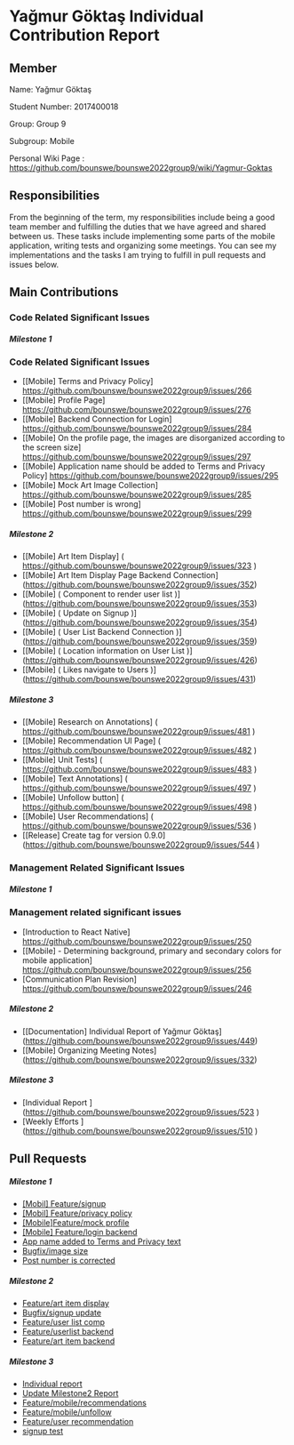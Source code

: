# Yağmur Göktaş Individual Contribution Report

## Member
Name: Yağmur Göktaş

Student Number: 2017400018

Group: Group 9

Subgroup: Mobile

Personal Wiki Page : https://github.com/bounswe/bounswe2022group9/wiki/Yagmur-Goktas

## Responsibilities

From the beginning of the term, my responsibilities include being a good team member and fulfilling the duties that we have agreed and shared between us. These tasks include implementing some parts of the mobile application, writing tests and organizing some meetings. You can see my implementations and the tasks I am trying to fulfill in pull requests and issues below.

## Main Contributions
 
### Code Related Significant Issues

##### Milestone 1

### Code Related Significant Issues
* [[Mobile] Terms and Privacy Policy] https://github.com/bounswe/bounswe2022group9/issues/266
* [[Mobile] Profile Page] https://github.com/bounswe/bounswe2022group9/issues/276
* [[Mobile] Backend Connection for Login] https://github.com/bounswe/bounswe2022group9/issues/284
* [[Mobile] On the profile page, the images are disorganized according to the screen size] https://github.com/bounswe/bounswe2022group9/issues/297
* [[Mobile] Application name should be added to Terms and Privacy Policy] https://github.com/bounswe/bounswe2022group9/issues/295
* [[Mobile] Mock Art Image Collection] https://github.com/bounswe/bounswe2022group9/issues/285
* [[Mobile] Post number is wrong] https://github.com/bounswe/bounswe2022group9/issues/299


##### Milestone 2

* [[Mobile] Art Item Display] ( https://github.com/bounswe/bounswe2022group9/issues/323 )
* [[Mobile] Art Item Display Page Backend Connection] (https://github.com/bounswe/bounswe2022group9/issues/352)
* [[Mobile] ( Component to render user list )] (https://github.com/bounswe/bounswe2022group9/issues/353)
* [[Mobile] ( Update on Signup )] (https://github.com/bounswe/bounswe2022group9/issues/354)
* [[Mobile] ( User List Backend Connection )] (https://github.com/bounswe/bounswe2022group9/issues/359)
* [[Mobile] ( Location information on User List )] (https://github.com/bounswe/bounswe2022group9/issues/426)
* [[Mobile] ( Likes navigate to Users )] (https://github.com/bounswe/bounswe2022group9/issues/431)

##### Milestone 3

* [[Mobile] Research on Annotations] ( https://github.com/bounswe/bounswe2022group9/issues/481 )
* [[Mobile] Recommendation UI Page] ( https://github.com/bounswe/bounswe2022group9/issues/482 )
* [[Mobile] Unit Tests] ( https://github.com/bounswe/bounswe2022group9/issues/483 )
* [[Mobile] Text Annotations] ( https://github.com/bounswe/bounswe2022group9/issues/497 )
* [[Mobile] Unfollow button] ( https://github.com/bounswe/bounswe2022group9/issues/498 )
* [[Mobile] User Recommendations] ( https://github.com/bounswe/bounswe2022group9/issues/536 )
* [[Release] Create tag for version 0.9.0] (https://github.com/bounswe/bounswe2022group9/issues/544 )

### Management Related Significant Issues

##### Milestone 1

### Management related significant issues
* [Introduction to React Native] https://github.com/bounswe/bounswe2022group9/issues/250
* [[Mobile] - Determining background, primary and secondary colors for mobile application] https://github.com/bounswe/bounswe2022group9/issues/256
* [Communication Plan Revision] https://github.com/bounswe/bounswe2022group9/issues/246

##### Milestone 2

* [[Documentation] Individual Report of Yağmur Göktaş] (https://github.com/bounswe/bounswe2022group9/issues/449)
* [[Mobile] Organizing Meeting Notes] (https://github.com/bounswe/bounswe2022group9/issues/332)

##### Milestone 3

* [Individual Report ] (https://github.com/bounswe/bounswe2022group9/issues/523 )
* [Weekly Efforts ] (https://github.com/bounswe/bounswe2022group9/issues/510 )


## Pull Requests

##### Milestone 1

* [[Mobil] Feature/signup](https://github.com/bounswe/bounswe2022group9/pull/265)
* [[Mobil] Feature/privacy policy](https://github.com/bounswe/bounswe2022group9/pull/275)
* [[Mobile]Feature/mock profile](https://github.com/bounswe/bounswe2022group9/pull/286)
* [[Mobile] Feature/login backend](https://github.com/bounswe/bounswe2022group9/pull/287)
* [App name added to Terms and Privacy text](https://github.com/bounswe/bounswe2022group9/pull/296)
* [Bugfix/image size](https://github.com/bounswe/bounswe2022group9/pull/298)
* [Post number is corrected](https://github.com/bounswe/bounswe2022group9/pull/300)

##### Milestone 2

* [Feature/art item display](https://github.com/bounswe/bounswe2022group9/pull/351)
* [Bugfix/signup update](https://github.com/bounswe/bounswe2022group9/pull/355)
* [Feature/user list comp](https://github.com/bounswe/bounswe2022group9/pull/358)
* [Feature/userlist backend](https://github.com/bounswe/bounswe2022group9/pull/422)
* [Feature/art item backend](https://github.com/bounswe/bounswe2022group9/pull/430)


##### Milestone 3

* [Individual report](https://github.com/bounswe/bounswe2022group9/pull/451)
* [Update Milestone2 Report](https://github.com/bounswe/bounswe2022group9/pull/473)
* [Feature/mobile/recommendations](https://github.com/bounswe/bounswe2022group9/pull/532)
* [Feature/mobile/unfollow](https://github.com/bounswe/bounswe2022group9/pull/534)
* [Feature/user recommendation](https://github.com/bounswe/bounswe2022group9/pull/537)
* [signup test](https://github.com/bounswe/bounswe2022group9/pull/543)